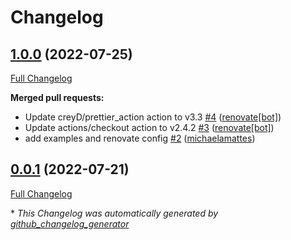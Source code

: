 # Changelog

## [1.0.0](https://github.com/T-Systems-MMS/terraform-azurerm-application-insights/tree/1.0.0) (2022-07-25)

[Full Changelog](https://github.com/T-Systems-MMS/terraform-azurerm-application-insights/compare/0.0.1...1.0.0)

**Merged pull requests:**

- Update creyD/prettier\_action action to v3.3 [\#4](https://github.com/T-Systems-MMS/terraform-azurerm-application-insights/pull/4) ([renovate[bot]](https://github.com/apps/renovate))
- Update actions/checkout action to v2.4.2 [\#3](https://github.com/T-Systems-MMS/terraform-azurerm-application-insights/pull/3) ([renovate[bot]](https://github.com/apps/renovate))
- add examples and renovate config [\#2](https://github.com/T-Systems-MMS/terraform-azurerm-application-insights/pull/2) ([michaelamattes](https://github.com/michaelamattes))

## [0.0.1](https://github.com/T-Systems-MMS/terraform-azurerm-application-insights/tree/0.0.1) (2022-07-21)

[Full Changelog](https://github.com/T-Systems-MMS/terraform-azurerm-application-insights/compare/a1824f9cf048f1d17b35242e4402295b689af74f...0.0.1)



\* *This Changelog was automatically generated by [github_changelog_generator](https://github.com/github-changelog-generator/github-changelog-generator)*
